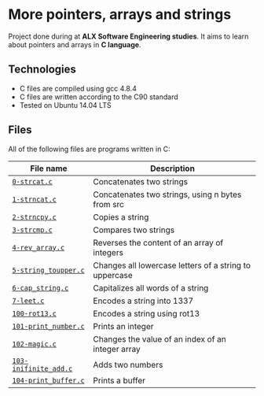 # More pointers, arrays and strings
Project done during at **ALX Software Engineering studies**. It aims to learn about pointers and arrays in **C language**.

## Technologies
* C files are compiled using gcc 4.8.4
* C files are written according to the C90 standard
* Tested on Ubuntu 14.04 LTS

## Files
All of the following files are programs written in C:

| File name | Description |
| ------------ | ----------- |
| [`0-strcat.c`](https://github.com/Yemiluna/alx-low_level_programming/blob/main/0x06-pointers_arrays_strings/0-strcat.c) | Concatenates two strings |
| [`1-strncat.c`](https://github.com/Yemiluna/alx-low_level_programming/blob/main/0x06-pointers_arrays_strings/1-strncat.c) |Concatenates two strings, using n bytes from src |
| [`2-strncpy.c`](https://github.com/Yemiluna/alx-low_level_programming/blob/main/0x06-pointers_arrays_strings/2-strncpy.c) | Copies a string |
| [`3-strcmp.c`](https://github.com/Yemiluna/alx-system_engineering-devops/blob/main/0x06-pointers_arrays_strings/3-strcmp.c) | Compares two strings |
| [`4-rev_array.c`](https://github.com/Yemiluna/alx-system_engineering-devops/blob/main/0x06-pointers_arrays_strings/4-rev_array.c) | Reverses the content of an array of integers |
| [`5-string_toupper.c`](https://github.com/Yemiluna/alx-system_engineering-devops/blob/main/0x06-pointers_arrays_strings/5-string_toupper.c) | Changes all lowercase letters of a string to uppercase |
| [`6-cap_string.c`](https://github.com/Yemiluna/alx-system_engineering-devops/blob/main/0x06-pointers_arrays_strings/6-cap_string.c) | Capitalizes all words of a string |
| [`7-leet.c`](https://github.com/Yemiluna/alx-system_engineering-devops/blob/main/0x06-pointers_arrays_strings/7-leet.c) | Encodes a string into 1337 |
| [`100-rot13.c`](https://github.com/Yemiluna/alx-system_engineering-devops/blob/main/0x06-pointers_arrays_strings/100-rot13.c) | Encodes a string using rot13 |
| [`101-print_number.c`](https://github.com/Yemiluna/alx-system_engineering-devops/blob/main/0x06-pointers_arrays_strings/101-print_number.c) | Prints an integer |
| [`102-magic.c`](https://github.com/Yemiluna/alx-system_engineering-devops/blob/main/0x06-pointers_arrays_strings/102-magic.c) | Changes the value of an index of an integer array |
| [`103-inifinite_add.c`](https://github.com/Yemiluna/alx-system_engineering-devops/blob/main/0x06-pointers_arrays_strings/103-inifinite_add.c) | Adds two numbers |
| [`104-print_buffer.c`](https://github.com/Yemiluna/alx-system_engineering-devops/blob/main/0x06-pointers_arrays_strings/104-print_buffer.c) | Prints a buffer |

